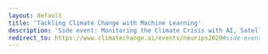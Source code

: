 ```yaml
---
layout: default
title: 'Tackling Climate Change with Machine Learning'
description: 'Side event: Monitoring the Climate Crisis with AI, Satellites and Drones'
redirect_to: https://www.climatechange.ai/events/neurips2020#side-event
---
```

